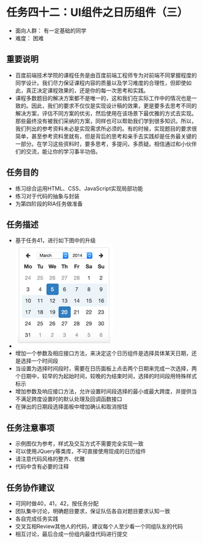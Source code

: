 # 任务四十二：UI组件之日历组件（三）
* 面向人群：
有一定基础的同学
* 难度：
困难

## 重要说明
* 百度前端技术学院的课程任务是由百度前端工程师专为对前端不同掌握程度的同学设计。我们尽力保证课程内容的质量以及学习难度的合理性，但即使如此，真正决定课程效果的，还是你的每一次思考和实践。
* 课程多数题目的解决方案都不是唯一的，这和我们在实际工作中的情况也是一致的。因此，我们的要求不仅仅是实现设计稿的效果，更是要多去思考不同的解决方案，评估不同方案的优劣，然后使用在该场景下最优雅的方式去实现。那些最终没有被我们采纳的方案，同样也可以帮助我们学到很多知识。所以，我们列出的参考资料未必是实现需求所必须的。有的时候，实现题目的要求很简单，甚至参考资料里就有，但是背后的思考和亲手去实践却是任务最关键的一部分。在学习这些资料时，要多思考，多提问，多质疑。相信通过和小伙伴们的交流，能让你的学习事半功倍。

## 任务目的
* 练习综合运用HTML、CSS、JavaScript实现局部功能
* 练习对于代码的抽象与封装
* 为第四阶段的RIA任务做准备

## 任务描述
* 基于任务41，进行如下图中的升级
* ![任务41](task_3_42_1.jpg)
* 增加一个参数及相应接口方法，来决定这个日历组件是选择具体某天日期，还是选择一个时间段
* 当设置为选择时间段时，需要在日历面板上点击两个日期来完成一次选择，两个日期中，较早的为起始时间，较晚的为结束时间，选择的时间段用特殊样式标示
* 增加参数及响应接口方法，允许设置时间段选择的最小或最大跨度，并提供当不满足跨度设置时的默认处理及回调函数接口
* 在弹出的日期段选择面板中增加确认和取消按钮

## 任务注意事项
* 示例图仅为参考，样式及交互方式不需要完全实现一致
* 可以使用JQuery等类库，不可直接使用现成的日历组件
* 请注意代码风格的整齐、优雅
* 代码中含有必要的注释

## 任务协作建议
* 可同时做40，41，42，按任务分配
* 团队集中讨论，明确题目要求，保证队伍各自对题目要求认知一致
* 各自完成任务实践
* 交叉互相Review其他人的代码，建议每个人至少看一个同组队友的代码
* 相互讨论，最后合成一份组内最佳代码进行提交
